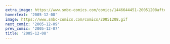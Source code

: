```yaml
---
extra_image: https://www.smbc-comics.com/comics/1446644451-20051208after.png
hovertext: '2005-12-08'
image: https://www.smbc-comics.com/comics/20051208.gif
next_comic: '2005-12-09'
prev_comic: '2005-12-07'
title: '2005-12-08'
---
```


